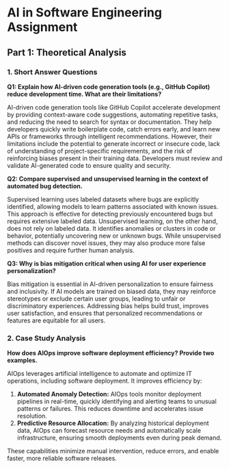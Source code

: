 # AI in Software Engineering Assignment

## Part 1: Theoretical Analysis

### 1. Short Answer Questions

**Q1: Explain how AI-driven code generation tools (e.g., GitHub Copilot) reduce development time. What are their limitations?**

AI-driven code generation tools like GitHub Copilot accelerate development by providing context-aware code suggestions, automating repetitive tasks, and reducing the need to search for syntax or documentation. They help developers quickly write boilerplate code, catch errors early, and learn new APIs or frameworks through intelligent recommendations. However, their limitations include the potential to generate incorrect or insecure code, lack of understanding of project-specific requirements, and the risk of reinforcing biases present in their training data. Developers must review and validate AI-generated code to ensure quality and security.

**Q2: Compare supervised and unsupervised learning in the context of automated bug detection.**

Supervised learning uses labeled datasets where bugs are explicitly identified, allowing models to learn patterns associated with known issues. This approach is effective for detecting previously encountered bugs but requires extensive labeled data. Unsupervised learning, on the other hand, does not rely on labeled data. It identifies anomalies or clusters in code or behavior, potentially uncovering new or unknown bugs. While unsupervised methods can discover novel issues, they may also produce more false positives and require further human analysis.

**Q3: Why is bias mitigation critical when using AI for user experience personalization?**

Bias mitigation is essential in AI-driven personalization to ensure fairness and inclusivity. If AI models are trained on biased data, they may reinforce stereotypes or exclude certain user groups, leading to unfair or discriminatory experiences. Addressing bias helps build trust, improves user satisfaction, and ensures that personalized recommendations or features are equitable for all users.

### 2. Case Study Analysis

**How does AIOps improve software deployment efficiency? Provide two examples.**

AIOps leverages artificial intelligence to automate and optimize IT operations, including software deployment. It improves efficiency by:

1. **Automated Anomaly Detection:** AIOps tools monitor deployment pipelines in real-time, quickly identifying and alerting teams to unusual patterns or failures. This reduces downtime and accelerates issue resolution.
2. **Predictive Resource Allocation:** By analyzing historical deployment data, AIOps can forecast resource needs and automatically scale infrastructure, ensuring smooth deployments even during peak demand.

These capabilities minimize manual intervention, reduce errors, and enable faster, more reliable software releases.
